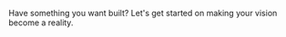 Have something you want built? Let's get started on making your vision become a reality.

<contact
  phone="5708179866"
  email="matt@matthewsaxe.com"
  phone-text="Call or text any time of the day. If I don't answer, please leave a message and I will get back to you as soon as I can."
  email-text="Send me an email with some details about your project idea, and I'll reach out as soon as possible."
/>

